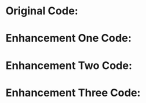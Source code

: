 # **Original Code:**


# **Enhancement One Code:**


# **Enhancement Two Code:**


# **Enhancement Three Code:**
